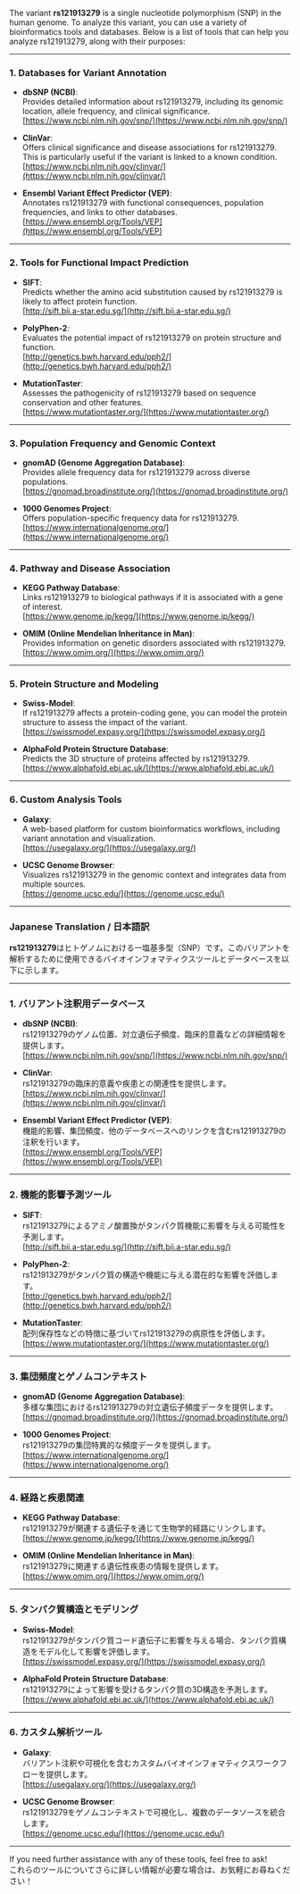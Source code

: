 The variant **rs121913279** is a single nucleotide polymorphism (SNP) in the human genome. To analyze this variant, you can use a variety of bioinformatics tools and databases. Below is a list of tools that can help you analyze rs121913279, along with their purposes:

---

### **1. Databases for Variant Annotation**
- **dbSNP (NCBI)**:  
  Provides detailed information about rs121913279, including its genomic location, allele frequency, and clinical significance.  
  [https://www.ncbi.nlm.nih.gov/snp/](https://www.ncbi.nlm.nih.gov/snp/)

- **ClinVar**:  
  Offers clinical significance and disease associations for rs121913279. This is particularly useful if the variant is linked to a known condition.  
  [https://www.ncbi.nlm.nih.gov/clinvar/](https://www.ncbi.nlm.nih.gov/clinvar/)

- **Ensembl Variant Effect Predictor (VEP)**:  
  Annotates rs121913279 with functional consequences, population frequencies, and links to other databases.  
  [https://www.ensembl.org/Tools/VEP](https://www.ensembl.org/Tools/VEP)

---

### **2. Tools for Functional Impact Prediction**
- **SIFT**:  
  Predicts whether the amino acid substitution caused by rs121913279 is likely to affect protein function.  
  [http://sift.bii.a-star.edu.sg/](http://sift.bii.a-star.edu.sg/)

- **PolyPhen-2**:  
  Evaluates the potential impact of rs121913279 on protein structure and function.  
  [http://genetics.bwh.harvard.edu/pph2/](http://genetics.bwh.harvard.edu/pph2/)

- **MutationTaster**:  
  Assesses the pathogenicity of rs121913279 based on sequence conservation and other features.  
  [https://www.mutationtaster.org/](https://www.mutationtaster.org/)

---

### **3. Population Frequency and Genomic Context**
- **gnomAD (Genome Aggregation Database)**:  
  Provides allele frequency data for rs121913279 across diverse populations.  
  [https://gnomad.broadinstitute.org/](https://gnomad.broadinstitute.org/)

- **1000 Genomes Project**:  
  Offers population-specific frequency data for rs121913279.  
  [https://www.internationalgenome.org/](https://www.internationalgenome.org/)

---

### **4. Pathway and Disease Association**
- **KEGG Pathway Database**:  
  Links rs121913279 to biological pathways if it is associated with a gene of interest.  
  [https://www.genome.jp/kegg/](https://www.genome.jp/kegg/)

- **OMIM (Online Mendelian Inheritance in Man)**:  
  Provides information on genetic disorders associated with rs121913279.  
  [https://www.omim.org/](https://www.omim.org/)

---

### **5. Protein Structure and Modeling**
- **Swiss-Model**:  
  If rs121913279 affects a protein-coding gene, you can model the protein structure to assess the impact of the variant.  
  [https://swissmodel.expasy.org/](https://swissmodel.expasy.org/)

- **AlphaFold Protein Structure Database**:  
  Predicts the 3D structure of proteins affected by rs121913279.  
  [https://www.alphafold.ebi.ac.uk/](https://www.alphafold.ebi.ac.uk/)

---

### **6. Custom Analysis Tools**
- **Galaxy**:  
  A web-based platform for custom bioinformatics workflows, including variant annotation and visualization.  
  [https://usegalaxy.org/](https://usegalaxy.org/)

- **UCSC Genome Browser**:  
  Visualizes rs121913279 in the genomic context and integrates data from multiple sources.  
  [https://genome.ucsc.edu/](https://genome.ucsc.edu/)

---

### **Japanese Translation / 日本語訳**

**rs121913279**はヒトゲノムにおける一塩基多型（SNP）です。このバリアントを解析するために使用できるバイオインフォマティクスツールとデータベースを以下に示します。

---

### **1. バリアント注釈用データベース**
- **dbSNP (NCBI)**:  
  rs121913279のゲノム位置、対立遺伝子頻度、臨床的意義などの詳細情報を提供します。  
  [https://www.ncbi.nlm.nih.gov/snp/](https://www.ncbi.nlm.nih.gov/snp/)

- **ClinVar**:  
  rs121913279の臨床的意義や疾患との関連性を提供します。  
  [https://www.ncbi.nlm.nih.gov/clinvar/](https://www.ncbi.nlm.nih.gov/clinvar/)

- **Ensembl Variant Effect Predictor (VEP)**:  
  機能的影響、集団頻度、他のデータベースへのリンクを含むrs121913279の注釈を行います。  
  [https://www.ensembl.org/Tools/VEP](https://www.ensembl.org/Tools/VEP)

---

### **2. 機能的影響予測ツール**
- **SIFT**:  
  rs121913279によるアミノ酸置換がタンパク質機能に影響を与える可能性を予測します。  
  [http://sift.bii.a-star.edu.sg/](http://sift.bii.a-star.edu.sg/)

- **PolyPhen-2**:  
  rs121913279がタンパク質の構造や機能に与える潜在的な影響を評価します。  
  [http://genetics.bwh.harvard.edu/pph2/](http://genetics.bwh.harvard.edu/pph2/)

- **MutationTaster**:  
  配列保存性などの特徴に基づいてrs121913279の病原性を評価します。  
  [https://www.mutationtaster.org/](https://www.mutationtaster.org/)

---

### **3. 集団頻度とゲノムコンテキスト**
- **gnomAD (Genome Aggregation Database)**:  
  多様な集団におけるrs121913279の対立遺伝子頻度データを提供します。  
  [https://gnomad.broadinstitute.org/](https://gnomad.broadinstitute.org/)

- **1000 Genomes Project**:  
  rs121913279の集団特異的な頻度データを提供します。  
  [https://www.internationalgenome.org/](https://www.internationalgenome.org/)

---

### **4. 経路と疾患関連**
- **KEGG Pathway Database**:  
  rs121913279が関連する遺伝子を通じて生物学的経路にリンクします。  
  [https://www.genome.jp/kegg/](https://www.genome.jp/kegg/)

- **OMIM (Online Mendelian Inheritance in Man)**:  
  rs121913279に関連する遺伝性疾患の情報を提供します。  
  [https://www.omim.org/](https://www.omim.org/)

---

### **5. タンパク質構造とモデリング**
- **Swiss-Model**:  
  rs121913279がタンパク質コード遺伝子に影響を与える場合、タンパク質構造をモデル化して影響を評価します。  
  [https://swissmodel.expasy.org/](https://swissmodel.expasy.org/)

- **AlphaFold Protein Structure Database**:  
  rs121913279によって影響を受けるタンパク質の3D構造を予測します。  
  [https://www.alphafold.ebi.ac.uk/](https://www.alphafold.ebi.ac.uk/)

---

### **6. カスタム解析ツール**
- **Galaxy**:  
  バリアント注釈や可視化を含むカスタムバイオインフォマティクスワークフローを提供します。  
  [https://usegalaxy.org/](https://usegalaxy.org/)

- **UCSC Genome Browser**:  
  rs121913279をゲノムコンテキストで可視化し、複数のデータソースを統合します。  
  [https://genome.ucsc.edu/](https://genome.ucsc.edu/)

---

If you need further assistance with any of these tools, feel free to ask!  
これらのツールについてさらに詳しい情報が必要な場合は、お気軽にお尋ねください！